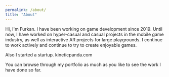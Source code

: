 ```yaml
---
permalink: /about/
title: "About"
---
```


<p>Hi, I'm Furkan. I have been working on game development since 2019. Until now, I have worked on hyper-casual and casual projects in the mobile game industry, as well as interactive AR projects for large playgrounds. I continue to work actively and continue to try to create enjoyable games.
</p>
<p>Also I started a startup. kineticpanda.com</p>
<p>You can browse through my portfolio as much as you like to see the work I have done so far.</p>
